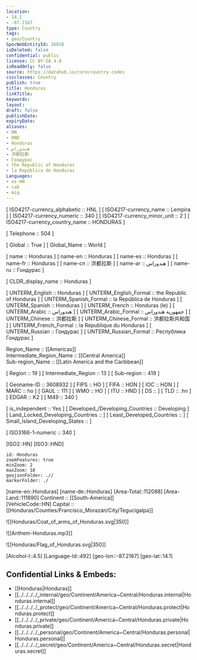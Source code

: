 ```yaml
---
location:
- 14.1
- -87.2167
type: Country
tags:
- geo/Country
SpocWebEntityId: 26918
isDeleted: false
confidential: public
license: CC BY-SA 4.0
isReadOnly: false
source: https://datahub.io/core/country-codes
cssclasses: Country
publish: true
title: Honduras
linkTitle: 
keywords: 
layout: 
draft: false
publishDate: 
expiryDate: 
aliases:
- HN
- HND
- Honduras
- هندوراس
- 洪都拉斯
- Гондурас
- the Republic of Honduras
- la República de Honduras
Languages:
- es-HN
- cab
- miq
---
```



[	ISO4217-currency_alphabetic	 :: HNL ] 
[	ISO4217-currency_name	 :: Lempira ] 
[	ISO4217-currency_numeric	 :: 340 ] 
[	ISO4217-currency_minor_unit	 :: 2 ] 
[	ISO4217-currency_country_name	 :: HONDURAS ] 

[	Telephone	 :: 504 ] 

[	Global	 :: True ] 
[	Global_Name	 :: World ] 

[	name	 :: Honduras ] 
[	name-en	 :: Honduras ] 
[	name-es	 :: Honduras ] 
[	name-fr	 :: Honduras ] 
[	name-cn	 :: 洪都拉斯 ] 
[	name-ar	 :: هندوراس ] 
[	name-ru	 :: Гондурас ] 

[	CLDR_display_name	 :: Honduras ] 

[	UNTERM_English	 :: Honduras ] 
[	UNTERM_English_Formal	 :: the Republic of Honduras ] 
[	UNTERM_Spanish_Formal	 :: la República de Honduras ] 
[	UNTERM_Spanish	 :: Honduras ] 
[	UNTERM_French	 :: Honduras (le) ] 
[	UNTERM_Arabic	 :: هندوراس ] 
[	UNTERM_Arabic_Formal	 :: جمهورية هندوراس ] 
[	UNTERM_Chinese	 :: 洪都拉斯 ] 
[	UNTERM_Chinese_Formal	 :: 洪都拉斯共和国 ] 
[	UNTERM_French_Formal	 :: la République du Honduras ] 
[	UNTERM_Russian	 :: Гондурас ] 
[	UNTERM_Russian_Formal	 :: Республика Гондурас ] 

Region_Name ::  [[Americas]]  
Intermediate_Region_Name ::  [[Central America]]  
Sub-region_Name ::  [[Latin America and the Caribbean]] 

[	Region	 :: 19 ] 
[	Intermediate_Region	 :: 13 ] 
[	Sub-region	 :: 419 ] 

[	Geoname-ID	 :: 3608932 ] 
[	FIPS	 :: HO ] 
[	FIFA	 :: HON ] 
[	IOC	 :: HON ] 
[	MARC	 :: ho ] 
[	GAUL	 :: 111 ] 
[	WMO	 :: HO ] 
[	ITU	 :: HND ] 
[	DS	 ::  ] 
[	TLD	 :: .hn ] 
[	EDGAR	 :: K2 ] 
[	M49	 :: 340 ] 

[	is_independent	 :: Yes ] 
[	Developed_/Developing_Countries	 :: Developing ] 
[	Land_Locked_Developing_Countries	 ::  ] 
[	Least_Developed_Countries	 ::  ] 
[	Small_Island_Developing_States	 ::  ] 

[	ISO3166-1-numeric	 :: 340 ] 



[ISO2::HN] 
[ISO3::HND] 

```leaflet
id: Honduras
zoomFeatures: true 
minZoom: 2 
maxZoom: 18
geojsonFolder: .//
markerFolder: ./
```

[name-en::Honduras] 
[name-de::Honduras] 
[Area-Total::112088] 
[Area-Land::111890] 
Continent :: [[South-America]]  
[VehicleCode::HN] 
Capital :: [[Honduras/Counties/Francisco_Morazán/City/Tegucigalpa]]  

![[Honduras/Coat_of_arms_of_Honduras.svg|350]] 

![[Anthem-Honduras.mp3]] 

![[Honduras/Flag_of_Honduras.svg|350]] 

[Alcohol-l::4.5] 
[Language-Id::492] 
[geo-lon::-87.2167] 
[geo-lat::14.1] 



## Confidential Links & Embeds: 
- [[Honduras|Honduras]] 
- [[../../../../_internal/geo/Continent/America~Central/Honduras.internal|Honduras.internal]] 
- [[../../../../_protect/geo/Continent/America~Central/Honduras.protect|Honduras.protect]] 
- [[../../../../_private/geo/Continent/America~Central/Honduras.private|Honduras.private]] 
- [[../../../../_personal/geo/Continent/America~Central/Honduras.personal|Honduras.personal]] 
- [[../../../../_secret/geo/Continent/America~Central/Honduras.secret|Honduras.secret]] 

